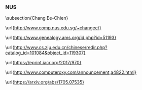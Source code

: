 
### NUS

\subsection{Chang Ee-Chien}

\url{http://www.comp.nus.edu.sg/~changec/}

\url{http://www.genealogy.ams.org/id.php?id=51193}

\url{http://www.cs.zju.edu.cn/chinese/redir.php?catalog_id=101084&object_id=119307}

\url{https://eprint.iacr.org/2017/970}

\url{http://www.computeroxy.com/announcement,a4822.html}

\url{https://arxiv.org/abs/1705.07535}
